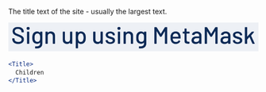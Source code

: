 The title text of the site - usually the largest text.

<div class="examples">
  <div class="example">
    <a href="public/images/components/Title/1.png">
      <img src="public/images/components/Title/1.png" alt="Title 1" />
    </a>
  </div>
</div>

```jsx
<Title>
  Children
</Title>
```
